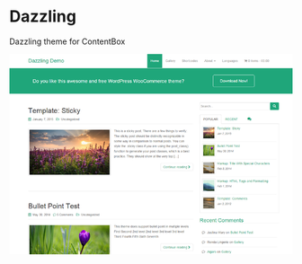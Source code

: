# Dazzling
Dazzling theme for ContentBox

![dazzling theme preview](https://raw.githubusercontent.com/Tropicalista/Dazzling/master/screenshot.png)
